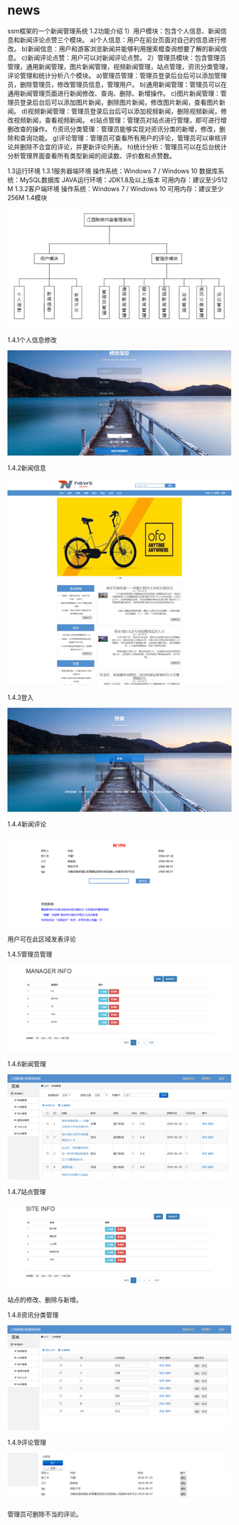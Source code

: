 # news
ssm框架的一个新闻管理系统
1.2功能介绍
1）用户模块：包含个人信息、新闻信息和新闻评论点赞三个模块。
a)个人信息：用户在前台页面对自己的信息进行修改。
b)新闻信息：用户和游客浏览新闻并能够利用搜索框查询想要了解的新闻信息。
c)新闻评论点赞：用户可以对新闻评论点赞。
2）管理员模块：包含管理员管理，通用新闻管理，图片新闻管理，视频新闻管理，站点管理，资讯分类管理，评论管理和统计分析八个模块。
a)管理员管理：管理员登录后台后可以添加管理员，删除管理员，修改管理员信息，管理用户。
b)通用新闻管理：管理员可以在通用新闻管理页面进行新闻修改、查询、删除、新增操作。
c)图片新闻管理：管理员登录后台后可以添加图片新闻，删除图片新闻，修改图片新闻，查看图片新闻。
d)视频新闻管理：管理员登录后台后可以添加视频新闻，删除视频新闻，修改视频新闻，查看视频新闻。
e)站点管理：管理员对站点进行管理，即可进行增删改查的操作。
f)资讯分类管理：管理员能够实现对资讯分类的新增，修改，删除和查询功能。
g)评论管理：管理员可查看所有用户的评论，管理员可以审核评论并删除不合宜的评论，并更新评论列表。
h)统计分析：管理员可以在后台统计分析管理界面查看所有类型新闻的阅读数、评价数和点赞数。



1.3运行环境
1.3.1服务器端环境
操作系统：Windows 7 / Windows 10
数据库系统：MySQL数据库
JAVA运行环境：JDK1.8及以上版本
可用内存：建议至少512 M
1.3.2客户端环境
操作系统：Windows 7 / Windows 10 
可用内存：建议至少256M
1.4模块

![Image text](https://github.com/mhzj/zf/blob/main/%E6%A8%A1%E5%9D%97.png)

1.4.1个人信息修改

![Image text](https://github.com/mhzj/zf/blob/main/%E4%B8%AA%E4%BA%BA%E4%BF%A1%E6%81%AF%E4%BF%AE%E6%94%B9.png)

1.4.2新闻信息

![Image text](https://github.com/mhzj/zf/blob/main/%E6%96%B0%E9%97%BB%E4%BF%A1%E6%81%AF%E7%95%8C%E9%9D%A2%E4%B8%8A.png)
![Image text](https://github.com/mhzj/zf/blob/main/%E6%96%B0%E9%97%BB%E4%BF%A1%E6%81%AF%E7%95%8C%E9%9D%A2%E4%B8%8B.png)



1.4.3登入

![Image text](https://github.com/mhzj/zf/blob/main/%E7%99%BB%E5%85%A5.png)


1.4.4新闻评论

![Image text](https://github.com/mhzj/zf/blob/main/%E6%96%B0%E9%97%BB%E8%AF%84%E8%AE%BA.png)


用户可在此区域发表评论

1.4.5管理员管理

![Image text](https://github.com/mhzj/zf/blob/main/%E7%AE%A1%E7%90%86%E5%91%98%E7%AE%A1%E7%90%86.png)

1.4.6新闻管理

![Image text](https://github.com/mhzj/zf/blob/main/%E6%96%B0%E9%97%BB%E7%AE%A1%E7%90%86.png)

1.4.7站点管理

![Image text](https://github.com/mhzj/zf/blob/main/%E7%AB%99%E7%82%B9%E7%AE%A1%E7%90%86.png)

站点的修改、删除与新增。

1.4.8资讯分类管理

![Image text](https://github.com/mhzj/zf/blob/main/%E8%B5%84%E8%AE%AF%E5%88%86%E7%B1%BB%E7%AE%A1%E7%90%86.png)


1.4.9评论管理

![Image text](https://github.com/mhzj/zf/blob/main/%E8%AF%84%E8%AE%BA%E7%AE%A1%E7%90%86.png)

管理员可删除不当的评论。
